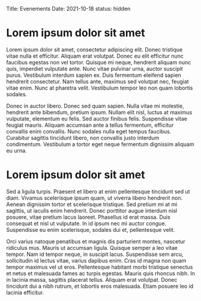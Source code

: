 Title:  Evenements
Date: 2021-10-18
status: hidden

# Lorem ipsum dolor sit amet

Lorem ipsum dolor sit amet, consectetur adipiscing elit. Donec tristique vitae nulla et efficitur. Aliquam erat volutpat. Donec eu elit efficitur nunc faucibus egestas non vel tortor. Quisque mi neque, hendrerit aliquam nunc quis, imperdiet vulputate ante. Nunc vitae pulvinar urna, auctor suscipit purus. Vestibulum interdum sapien ex. Duis fermentum eleifend sapien hendrerit consectetur. Nam tellus ante, maximus sed volutpat nec, feugiat vitae enim. Nunc at pharetra velit. Vestibulum tempor leo non quam lobortis sodales.

Donec in auctor libero. Donec sed quam sapien. Nulla vitae mi molestie, hendrerit ante bibendum, pretium ipsum. Nullam elit nisl, luctus at maximus vulputate, elementum eu felis. Sed auctor finibus felis. Suspendisse vitae feugiat mauris. Aliquam accumsan ante a tellus fermentum, efficitur convallis enim convallis. Nunc sodales nulla eget tempus faucibus. Curabitur sagittis tincidunt libero, non convallis justo interdum condimentum. Vestibulum a tortor eget neque fermentum dignissim aliquam eu urna.

# Lorem ipsum dolor sit amet

Sed a ligula turpis. Praesent et libero at enim pellentesque tincidunt sed ut diam. Vivamus scelerisque ipsum quam, ut viverra libero hendrerit non. Aenean dignissim tortor et scelerisque tristique. Sed pretium mi at mi sagittis, ut iaculis enim hendrerit. Donec porttitor augue interdum nisl posuere, vitae pretium lacus laoreet. Phasellus id erat massa. Duis consequat et nisl ut vulputate. In id ipsum nec mi auctor congue. Suspendisse eu enim scelerisque, sodales dui et, pellentesque velit.

Orci varius natoque penatibus et magnis dis parturient montes, nascetur ridiculus mus. Mauris ut accumsan ligula. Quisque semper a leo vitae tempor. Nam id tempor neque, in suscipit lacus. Suspendisse sem arcu, sollicitudin id lectus vitae, varius dapibus enim. Cras id magna non quam tempor maximus vel ut eros. Pellentesque habitant morbi tristique senectus et netus et malesuada fames ac turpis egestas. Mauris quis rhoncus nibh. In in lacinia massa, sagittis placerat tellus. Aliquam erat volutpat. Donec tincidunt dui a nibh rutrum, et lobortis eros malesuada. Etiam posuere leo id lacinia efficitur.
